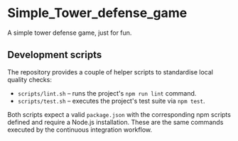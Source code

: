 # Simple_Tower_defense_game

A simple tower defense game, just for fun.

## Development scripts

The repository provides a couple of helper scripts to standardise local quality checks:

- `scripts/lint.sh` – runs the project's `npm run lint` command.
- `scripts/test.sh` – executes the project's test suite via `npm test`.

Both scripts expect a valid `package.json` with the corresponding npm scripts defined and require a Node.js installation. These are the same commands executed by the continuous integration workflow.

